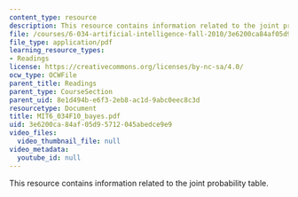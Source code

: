```yaml
---
content_type: resource
description: This resource contains information related to the joint probability table.
file: /courses/6-034-artificial-intelligence-fall-2010/3e6200ca84af05d95712045abedce9e9_MIT6_034F10_bayes.pdf
file_type: application/pdf
learning_resource_types:
- Readings
license: https://creativecommons.org/licenses/by-nc-sa/4.0/
ocw_type: OCWFile
parent_title: Readings
parent_type: CourseSection
parent_uid: 8e1d494b-e6f3-2eb8-ac1d-9abc0eec8c3d
resourcetype: Document
title: MIT6_034F10_bayes.pdf
uid: 3e6200ca-84af-05d9-5712-045abedce9e9
video_files:
  video_thumbnail_file: null
video_metadata:
  youtube_id: null
---
```

This resource contains information related to the joint probability table.
